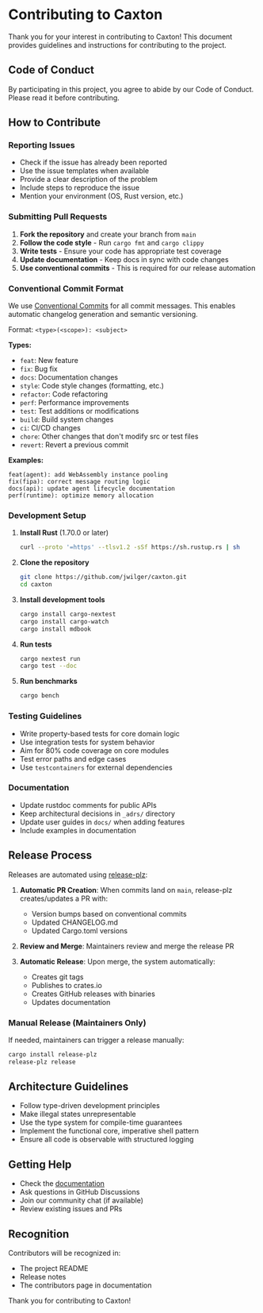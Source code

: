 # Contributing to Caxton

Thank you for your interest in contributing to Caxton! This document provides guidelines and instructions for contributing to the project.

## Code of Conduct

By participating in this project, you agree to abide by our Code of Conduct. Please read it before contributing.

## How to Contribute

### Reporting Issues

- Check if the issue has already been reported
- Use the issue templates when available
- Provide a clear description of the problem
- Include steps to reproduce the issue
- Mention your environment (OS, Rust version, etc.)

### Submitting Pull Requests

1. **Fork the repository** and create your branch from `main`
2. **Follow the code style** - Run `cargo fmt` and `cargo clippy`
3. **Write tests** - Ensure your code has appropriate test coverage
4. **Update documentation** - Keep docs in sync with code changes
5. **Use conventional commits** - This is required for our release automation

### Conventional Commit Format

We use [Conventional Commits](https://www.conventionalcommits.org/) for all commit messages. This enables automatic changelog generation and semantic versioning.

Format: `<type>(<scope>): <subject>`

**Types:**
- `feat`: New feature
- `fix`: Bug fix
- `docs`: Documentation changes
- `style`: Code style changes (formatting, etc.)
- `refactor`: Code refactoring
- `perf`: Performance improvements
- `test`: Test additions or modifications
- `build`: Build system changes
- `ci`: CI/CD changes
- `chore`: Other changes that don't modify src or test files
- `revert`: Revert a previous commit

**Examples:**
```
feat(agent): add WebAssembly instance pooling
fix(fipa): correct message routing logic
docs(api): update agent lifecycle documentation
perf(runtime): optimize memory allocation
```

### Development Setup

1. **Install Rust** (1.70.0 or later)
   ```bash
   curl --proto '=https' --tlsv1.2 -sSf https://sh.rustup.rs | sh
   ```

2. **Clone the repository**
   ```bash
   git clone https://github.com/jwilger/caxton.git
   cd caxton
   ```

3. **Install development tools**
   ```bash
   cargo install cargo-nextest
   cargo install cargo-watch
   cargo install mdbook
   ```

4. **Run tests**
   ```bash
   cargo nextest run
   cargo test --doc
   ```

5. **Run benchmarks**
   ```bash
   cargo bench
   ```

### Testing Guidelines

- Write property-based tests for core domain logic
- Use integration tests for system behavior
- Aim for 80% code coverage on core modules
- Test error paths and edge cases
- Use `testcontainers` for external dependencies

### Documentation

- Update rustdoc comments for public APIs
- Keep architectural decisions in `_adrs/` directory
- Update user guides in `docs/` when adding features
- Include examples in documentation

## Release Process

Releases are automated using [release-plz](https://release-plz.ieni.dev/):

1. **Automatic PR Creation**: When commits land on `main`, release-plz creates/updates a PR with:
   - Version bumps based on conventional commits
   - Updated CHANGELOG.md
   - Updated Cargo.toml versions

2. **Review and Merge**: Maintainers review and merge the release PR

3. **Automatic Release**: Upon merge, the system automatically:
   - Creates git tags
   - Publishes to crates.io
   - Creates GitHub releases with binaries
   - Updates documentation

### Manual Release (Maintainers Only)

If needed, maintainers can trigger a release manually:
```bash
cargo install release-plz
release-plz release
```

## Architecture Guidelines

- Follow type-driven development principles
- Make illegal states unrepresentable
- Use the type system for compile-time guarantees
- Implement the functional core, imperative shell pattern
- Ensure all code is observable with structured logging

## Getting Help

- Check the [documentation](https://jwilger.github.io/caxton/)
- Ask questions in GitHub Discussions
- Join our community chat (if available)
- Review existing issues and PRs

## Recognition

Contributors will be recognized in:
- The project README
- Release notes
- The contributors page in documentation

Thank you for contributing to Caxton!